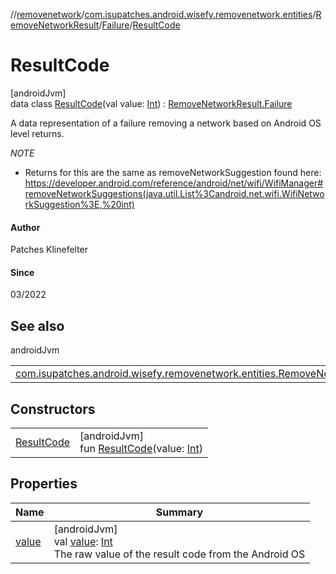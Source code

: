 //[removenetwork](../../../../../index.md)/[com.isupatches.android.wisefy.removenetwork.entities](../../../index.md)/[RemoveNetworkResult](../../index.md)/[Failure](../index.md)/[ResultCode](index.md)

# ResultCode

[androidJvm]\
data class [ResultCode](index.md)(val value: [Int](https://kotlinlang.org/api/latest/jvm/stdlib/kotlin/-int/index.html)) : [RemoveNetworkResult.Failure](../index.md)

A data representation of a failure removing a network based on Android OS level returns.

*NOTE*

- 
   Returns for this are the same as removeNetworkSuggestion found here: https://developer.android.com/reference/android/net/wifi/WifiManager#removeNetworkSuggestions(java.util.List%3Candroid.net.wifi.WifiNetworkSuggestion%3E,%20int)

#### Author

Patches Klinefelter

#### Since

03/2022

## See also

androidJvm

| | |
|---|---|
| [com.isupatches.android.wisefy.removenetwork.entities.RemoveNetworkResult.Failure](../index.md) |  |

## Constructors

| | |
|---|---|
| [ResultCode](-result-code.md) | [androidJvm]<br>fun [ResultCode](-result-code.md)(value: [Int](https://kotlinlang.org/api/latest/jvm/stdlib/kotlin/-int/index.html)) |

## Properties

| Name | Summary |
|---|---|
| [value](value.md) | [androidJvm]<br>val [value](value.md): [Int](https://kotlinlang.org/api/latest/jvm/stdlib/kotlin/-int/index.html)<br>The raw value of the result code from the Android OS |
